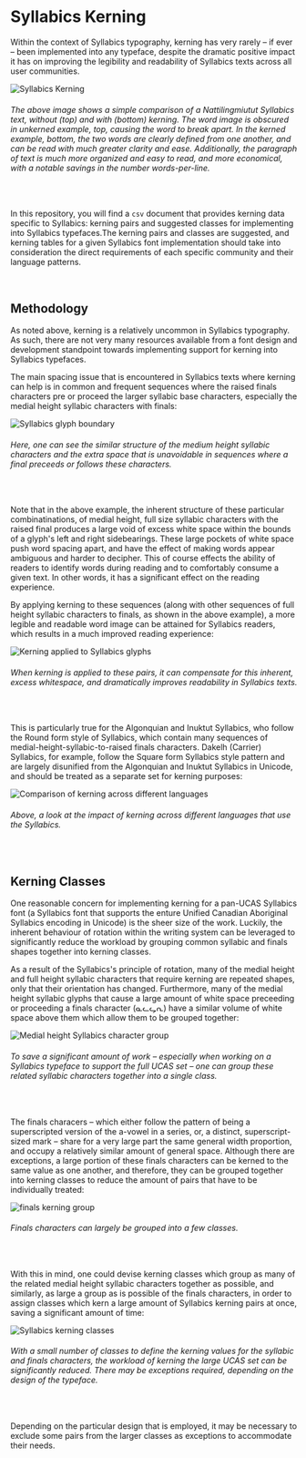 # Syllabics Kerning
Within the context of Syllabics typography, kerning has very rarely – if ever – been implemented into any typeface, despite the dramatic positive impact it has on improving the legibility and readability of Syllabics texts across all user communities. 

![Syllabics Kerning](/figures/syllabics-kerning.png)
###### The above image shows a simple comparison of a Nattilingmiutut Syllabics text, without (top) and with (bottom) kerning. The word image is obscured in unkerned example, top, causing the word to break apart. In the kerned example, bottom, the two words are clearly defined from one another, and can be read with much greater clarity and ease. Additionally, the paragraph of text is much more organized and easy to read, and more economical, with a notable savings in the number words-per-line.
<br>


In this repository, you will find a `csv` document that provides kerning data specific to Syllabics: kerning pairs and suggested classes for implementing into Syllabics typefaces.The kerning pairs and classes are suggested, and kerning tables for a given Syllabics font implementation should take into consideration the direct requirements of each specific community and their language patterns.

<br>

## Methodology
As noted above, kerning is a relatively uncommon in Syllabics typography. As such, there are not very many resources available from a font design and development standpoint towards implementing support for kerning into Syllabics typefaces.

The main spacing issue that is encountered in Syllabics texts where kerning can help is in common and frequent sequences where the raised finals characters pre or proceed the larger syllabic base characters, especially the medial height syllabic characters with finals:

![Syllabics glyph boundary](/figures/syllabics-kerning-glyph-bounds.png)
###### Here, one can see the similar structure of the medium height syllabic characters and the extra space that is unavoidable in sequences where a final preceeds or follows these characters.
<br>

Note that in the above example, the inherent structure of these particular combinatinations, of medial height, full size syllabic characters with the raised final produces a large void of excess white space within the bounds of a glyph's left and right sidebearings. These large pockets of white space push word spacing apart, and have the effect of making words appear ambiguous and harder to decipher. This of course effects the ability of readers to identify words during reading and to comfortably consume a given text. In other words, it has a significant effect on the reading experience.

By applying kerning to these sequences (along with other sequences of full height syllabic characters to finals, as shown in the above example), a more legible and readable word image can be attained for Syllabics readers, which results in a much improved reading experience:

![Kerning applied to Syllabics glyphs](/figures/syllabics-kerning-applied.png)
###### When kerning is applied to these pairs, it can compensate for this inherent, excess whitespace, and dramatically improves readability in Syllabics texts.
<br>

This is particularly true for the Algonquian and Inuktut Syllabics, who follow the Round form style of Syllabics, which contain many sequences of medial-height-syllabic-to-raised finals characters. Dakelh (Carrier) Syllabics, for example, follow the Square form Syllabics style pattern and are largely disunified from the Algonquian and Inuktut Syllabics in Unicode, and should be treated as a separate set for kerning purposes:

![Comparison of kerning across different languages](/figures/syllabics-kerning-languages.png)
###### Above, a look at the impact of kerning across different languages that use the Syllabics.


<br>

## Kerning Classes
One reasonable concern for implementing kerning for a pan-UCAS Syllabics font (a Syllabics font that supports the enture Unified Canadian Aboriginal Syllabics encoding in Unicode) is the sheer size of the work. Luckily, the inherent behaviour of rotation within the writing system can be leveraged to significantly reduce the workload by grouping common syllabic and finals shapes together into kerning classes.

As a result of the Syllabics's principle of rotation, many of the medial height and full height syllabic characters that require kerning are repeated shapes, only that their orientation has changed. Furthermore, many of the medial height syllabic glyphs that cause a large amount of white space preceeding or proceeding a finals character (ᓇᓚᖤᕆ) have a similar volume of white space above them which allow them to be grouped together:

![Medial height Syllabics character group](/figures/medial-syllabic-group.png)
###### To save a significant amount of work – especially when working on a Syllabics typeface to support the full UCAS set – one can group these related syllabic characters together into a single class.
<br>


The finals characers – which either follow the pattern of being a superscripted version of the a-vowel in a series, or, a distinct, superscript-sized mark – share for a very large part the same general width proportion, and occupy a relatively similar amount of general space. Although there are exceptions, a large portion of these finals characters can be kerned to the same value as one another, and therefore, they can be grouped together into kerning classes to reduce the amount of pairs that have to be individually treated:

![finals kerning group](/figures/syllabics-kerning-finals-groups.png)
###### Finals characters can largely be grouped into a few classes.
<br>

With this in mind, one could devise kerning classes which group as many of the related medial height syllabic characters together as possible, and similarly, as large a group as is possible of the finals characters, in order to assign classes which kern a large amount of Syllabics kerning pairs at once, saving a significant amount of time:

![Syllabics kerning classes](/figures/syllabics-kerning-classes.png)
###### With a small number of classes to define the kerning values for the syllabic and finals characters, the workload of kerning the large UCAS set can be significantly reduced. There may be exceptions required, depending on the design of the typeface.
<br>

Depending on the particular design that is employed, it may be necessary to exclude some pairs from the larger classes as exceptions to accommodate their needs.



